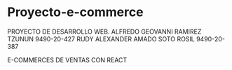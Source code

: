 # Proyecto-e-commerce
PROYECTO DE DESARROLLO WEB.
ALFREDO GEOVANNI RAMIREZ TZUNUN  9490-20-427
RUDY ALEXANDER AMADO SOTO ROSIL  9490-20-387

E-COMMERCES DE VENTAS CON REACT
